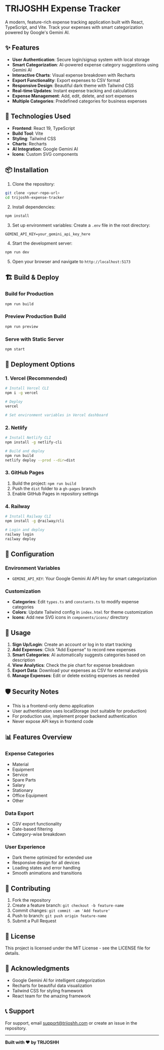 # TRIJOSHH Expense Tracker

A modern, feature-rich expense tracking application built with React, TypeScript, and Vite. Track your expenses with smart categorization powered by Google's Gemini AI.

## ✨ Features

- **User Authentication**: Secure login/signup system with local storage
- **Smart Categorization**: AI-powered expense category suggestions using Gemini AI
- **Interactive Charts**: Visual expense breakdown with Recharts
- **Export Functionality**: Export expenses to CSV format
- **Responsive Design**: Beautiful dark theme with Tailwind CSS
- **Real-time Updates**: Instant expense tracking and calculations
- **Expense Management**: Add, edit, delete, and sort expenses
- **Multiple Categories**: Predefined categories for business expenses

## 🚀 Technologies Used

- **Frontend**: React 19, TypeScript
- **Build Tool**: Vite
- **Styling**: Tailwind CSS
- **Charts**: Recharts
- **AI Integration**: Google Gemini AI
- **Icons**: Custom SVG components

## 📦 Installation

1. Clone the repository:
```bash
git clone <your-repo-url>
cd trijoshh-expense-tracker
```

2. Install dependencies:
```bash
npm install
```

3. Set up environment variables:
Create a `.env` file in the root directory:
```env
GEMINI_API_KEY=your_gemini_api_key_here
```

4. Start the development server:
```bash
npm run dev
```

5. Open your browser and navigate to `http://localhost:5173`

## 🏗️ Build & Deploy

### Build for Production
```bash
npm run build
```

### Preview Production Build
```bash
npm run preview
```

### Serve with Static Server
```bash
npm start
```

## 🚀 Deployment Options

### 1. Vercel (Recommended)
```bash
# Install Vercel CLI
npm i -g vercel

# Deploy
vercel

# Set environment variables in Vercel dashboard
```

### 2. Netlify
```bash
# Install Netlify CLI
npm install -g netlify-cli

# Build and deploy
npm run build
netlify deploy --prod --dir=dist
```

### 3. GitHub Pages
1. Build the project: `npm run build`
2. Push the `dist` folder to a `gh-pages` branch
3. Enable GitHub Pages in repository settings

### 4. Railway
```bash
# Install Railway CLI
npm install -g @railway/cli

# Login and deploy
railway login
railway deploy
```

## 🔧 Configuration

### Environment Variables
- `GEMINI_API_KEY`: Your Google Gemini AI API key for smart categorization

### Customization
- **Categories**: Edit `types.ts` and `constants.ts` to modify expense categories
- **Colors**: Update Tailwind config in `index.html` for theme customization
- **Icons**: Add new SVG icons in `components/icons/` directory

## 📱 Usage

1. **Sign Up/Login**: Create an account or log in to start tracking
2. **Add Expenses**: Click "Add Expense" to record new expenses
3. **Smart Categories**: AI automatically suggests categories based on description
4. **View Analytics**: Check the pie chart for expense breakdown
5. **Export Data**: Download your expenses as CSV for external analysis
6. **Manage Expenses**: Edit or delete existing expenses as needed

## 🛡️ Security Notes

- This is a frontend-only demo application
- User authentication uses localStorage (not suitable for production)
- For production use, implement proper backend authentication
- Never expose API keys in frontend code

## 📊 Features Overview

### Expense Categories
- Material
- Equipment
- Service
- Spare Parts
- Salary
- Stationary
- Office Equipment
- Other

### Data Export
- CSV export functionality
- Date-based filtering
- Category-wise breakdown

### User Experience
- Dark theme optimized for extended use
- Responsive design for all devices
- Loading states and error handling
- Smooth animations and transitions

## 🤝 Contributing

1. Fork the repository
2. Create a feature branch: `git checkout -b feature-name`
3. Commit changes: `git commit -am 'Add feature'`
4. Push to branch: `git push origin feature-name`
5. Submit a Pull Request

## 📄 License

This project is licensed under the MIT License - see the LICENSE file for details.

## 🙏 Acknowledgments

- Google Gemini AI for intelligent categorization
- Recharts for beautiful data visualization
- Tailwind CSS for styling framework
- React team for the amazing framework

## 📞 Support

For support, email support@trijoshh.com or create an issue in the repository.

---

**Built with ❤️ by TRIJOSHH**